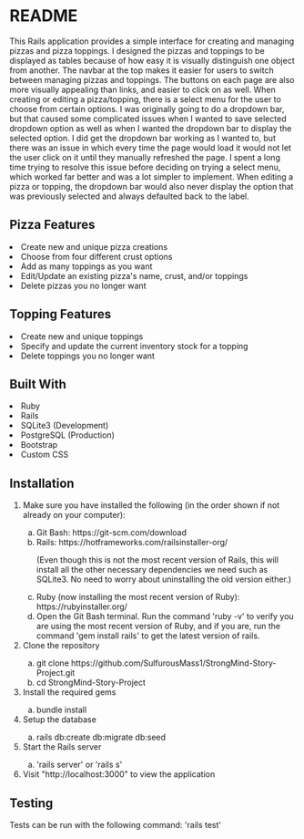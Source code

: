 # README

This Rails application provides a simple interface for creating and managing pizzas and pizza toppings. I designed the pizzas and toppings to be displayed as tables because of how easy it is visually distinguish one object from another. The navbar at the top makes it easier for users to switch between managing pizzas and toppings. The buttons on each page are also more visually appealing than links, and easier to click on as well. When creating or editing a pizza/topping, there is a select menu for the user to choose from certain options. I was originally going to do a dropdown bar, but that caused some complicated issues when I wanted to save selected dropdown option as well as when I wanted the dropdown bar to display the selected option. I did get the dropdown bar working as I wanted to, but there was an issue in which every time the page would load it would not let the user click on it until they manually refreshed the page. I spent a long time trying to resolve this issue before deciding on trying a select menu, which worked far better and was a lot simpler to implement. When editing a pizza or topping, the dropdown bar would also never display the option that was previously selected and always defaulted back to the label. 

<h2>Pizza Features</h2>
  <li>Create new and unique pizza creations</li>
  <li>Choose from four different crust options</li>
  <li>Add as many toppings as you want</li>
  <li>Edit/Update an existing pizza's name, crust, and/or toppings</li>
  <li>Delete pizzas you no longer want</li>

<h2>Topping Features</h2>
  <li>Create new and unique toppings</li>
  <li>Specify and update the current inventory stock for a topping</li>
  <li>Delete toppings you no longer want</li>

<h2>Built With</h2>
  <li>Ruby</li>
  <li>Rails</li>
  <li>SQLite3 (Development)</li>
  <li>PostgreSQL (Production)</li>
  <li>Bootstrap</li>
  <li>Custom CSS</li>

<h2>Installation</h2>
<ol>
  <li>Make sure you have installed the following (in the order shown if not already on your computer):</li>
    <ol type="a">
      <li>Git Bash: https://git-scm.com/download</li>
      <li>Rails: https://hotframeworks.com/railsinstaller-org/</li>
      <p>(Even though this is not the most recent version of Rails, this will install all the other necessary dependencies we need such as SQLite3. No need to worry about uninstalling the old version either.)</p>
      <li>Ruby (now installing the most recent version of Ruby): https://rubyinstaller.org/</li>
      <li>Open the Git Bash terminal. Run the command 'ruby -v' to verify you are using the most recent version of Ruby, and if you are, run the command 'gem install rails' to get the latest version of rails.</li>
    </ol>
  <li>Clone the repository</li>
    <ol type="a">
      <li>git clone https://github.com/SulfurousMass1/StrongMind-Story-Project.git</li>
      <li>cd StrongMind-Story-Project</li>
    </ol>
  <li>Install the required gems</li>
    <ol type="a">
      <li>bundle install</li>
    </ol>
  <li>Setup the database</li>
    <ol type="a">
      <li>rails db:create db:migrate db:seed</li>
    </ol>
  <li>Start the Rails server</li>
    <ol type="a">
      <li>'rails server' or 'rails s'</li>
    </ol>
  <li>Visit "http://localhost:3000" to view the application</li>
</ol>

<h2>Testing</h2>
Tests can be run with the following command: 'rails test'
